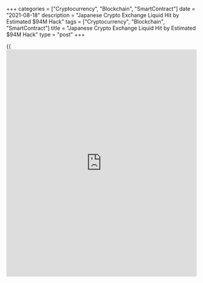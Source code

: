 +++
categories = ["Cryptocurrency", "Blockchain", "SmartContract"]
date = "2021-08-18"
description = "Japanese Crypto Exchange Liquid Hit by Estimated $94M Hack"
tags = ["Cryptocurrency", "Blockchain", "SmartContract"]
title = "Japanese Crypto Exchange Liquid Hit by Estimated $94M Hack"
type = "post"
+++

{{<iframe id="large-banner" src="https://www.bounty.group/#slide=21.0" width="100%" height="600" scrolling="no" style="border: 0px solid rgb(216, 221, 230); border-radius: 3px;">}}

* “Warm” online wallets targeted

* Latest exchange to be hit by hackers

LONDON, Aug 19 (Reuters) - Japanese [cryptocurrency exchange](https://www.playgroundfx.com/blog/best-cryptocurrency-exchange/) Liquid said
on Thursday it was hit by hackers in a theft estimated at more than $94
million, the latest crypto platform to be targeted by cyber-criminals.

> "We are sorry to announce that #LiquidGlobal warm wallets were
compromised, we are moving assets into the cold wallet," it said on
Twitter, adding that deposits and withdrawals were suspended.

Liquid later said it was tracing the movement of the assets and working
with other exchanges to freeze and recover funds.

“Warm” or “hot” digital wallets are usually based online and designed to
allow users to access cryptocurrencies more easily. “Cold” wallets are
offline and harder to access - and therefore typically more secure.

London-based [blockchain](https://www.letsplayfx.com/blog/trade-forex-with-bitcoin/) analysis firm Elliptic said digital addresses
identified by Liquid as belonging to the thief had received over $94
million in digital coins, including around $31 million in ether, $5
million in [bitcoin](https://www.letsplayfx.com/blog/forex-for-bitcoin/) and $13 million in XRP.

Some $45 million in tokens connected to the Ethereum [blockchain](https://www.letsplayfx.com/blog/trade-forex-with-bitcoin/) were
also stolen, Elliptic said.

The hacker or hackers is converting some of these tokens to the ether
cryptocurrency via so-called decentralised - peer-to-peer - exchanges,
it added.

Elliptic said it was aiding Liquid in tracking the stolen funds.

Liquid’s CEO did not immediately respond to a Reuters request for
comment.

Crypto platform Poly Network was at the centre of a $610 million crypto
theft last week, one of the biggest ever. Within days of the heist, the
decentralised finance platform said the “white hat” hacker or hackers
had returned nearly all the loot.

Liquid is the latest exchange in Japan to be hit by a major heist.

Tokyo-based exchange Mt.Gox collapsed in 2014 after it lost half a
billion dollars in hacks. Coincheck, also based in Tokyo, was hit by a
$530 million heist in 2018.

Founded in 2014, Liquid says it serves millions of customers across the
world. It operates in over 100 countries, it said.

_Reporting by Tom Wilson; editing by Kim Coghill and Jason Neely_
